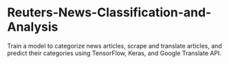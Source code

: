 # Reuters-News-Classification-and-Analysis
Train a model to categorize news articles, scrape and translate articles, and predict their categories using TensorFlow, Keras, and Google Translate API.
